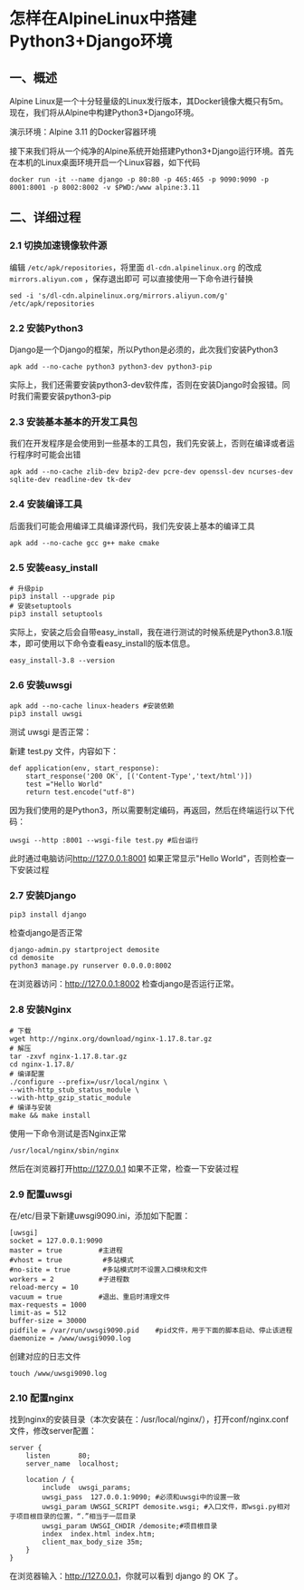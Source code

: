 # 怎样在AlpineLinux中搭建Python3+Django环境

## 一、概述

Alpine Linux是一个十分轻量级的Linux发行版本，其Docker镜像大概只有5m。现在，我们将从Alpine中构建Python3+Django环境。

演示环境：Alpine 3.11 的Docker容器环境

接下来我们将从一个纯净的Alpine系统开始搭建Python3+Django运行环境。首先在本机的Linux桌面环境开启一个Linux容器，如下代码

```shell
docker run -it --name django -p 80:80 -p 465:465 -p 9090:9090 -p 8001:8001 -p 8002:8002 -v $PWD:/www alpine:3.11
```

## 二、详细过程

### 2.1 切换加速镜像软件源

编辑 `/etc/apk/repositories`，将里面 `dl-cdn.alpinelinux.org` 的改成 `mirrors.aliyun.com` ，保存退出即可
可以直接使用一下命令进行替换

```shell
sed -i 's/dl-cdn.alpinelinux.org/mirrors.aliyun.com/g' /etc/apk/repositories
```

### 2.2 安装Python3

Django是一个Django的框架，所以Python是必须的，此次我们安装Python3

```shell
apk add --no-cache python3 python3-dev python3-pip
```

实际上，我们还需要安装python3-dev软件库，否则在安装Django时会报错。同时我们需要安装python3-pip

### 2.3 安装基本基本的开发工具包

我们在开发程序是会使用到一些基本的工具包，我们先安装上，否则在编译或者运行程序时可能会出错

```shell
apk add --no-cache zlib-dev bzip2-dev pcre-dev openssl-dev ncurses-dev sqlite-dev readline-dev tk-dev
```

### 2.4 安装编译工具

后面我们可能会用编译工具编译源代码，我们先安装上基本的编译工具

```shell
apk add --no-cache gcc g++ make cmake
```

### 2.5 安装easy_install

```shell
# 升级pip
pip3 install --upgrade pip
# 安装setuptools
pip3 install setuptools
```

实际上，安装之后会自带easy_install，我在进行测试的时候系统是Python3.8.1版本，即可使用以下命令查看easy_install的版本信息。

```shell
easy_install-3.8 --version
```

### 2.6 安装uwsgi

```shell
apk add --no-cache linux-headers #安装依赖
pip3 install uwsgi
```

测试 uwsgi 是否正常：

新建 test.py 文件，内容如下：

```shell
def application(env, start_response):
    start_response('200 OK', [('Content-Type','text/html')])
    test ="Hello World"
    return test.encode("utf-8")
```

因为我们使用的是Python3，所以需要制定编码，再返回，然后在终端运行以下代码：

```shell
uwsgi --http :8001 --wsgi-file test.py #后台运行
```

此时通过电脑访问<http://127.0.0.1:8001>
如果正常显示"Hello World"，否则检查一下安装过程

### 2.7 安装Django

```shell
pip3 install django
```

检查django是否正常

```shell
django-admin.py startproject demosite
cd demosite
python3 manage.py runserver 0.0.0.0:8002
```

在浏览器访问：<http://127.0.0.1:8002>
检查django是否运行正常。

### 2.8 安装Nginx

```shell
# 下载
wget http://nginx.org/download/nginx-1.17.8.tar.gz
# 解压
tar -zxvf nginx-1.17.8.tar.gz
cd nginx-1.17.8/
# 编译配置
./configure --prefix=/usr/local/nginx \
--with-http_stub_status_module \
--with-http_gzip_static_module
# 编译与安装
make && make install
```

使用一下命令测试是否Nginx正常

```shell
/usr/local/nginx/sbin/nginx
```

然后在浏览器打开<http://127.0.0.1>
如果不正常，检查一下安装过程

### 2.9 配置uwsgi

在/etc/目录下新建uwsgi9090.ini，添加如下配置：

```shell
[uwsgi]
socket = 127.0.0.1:9090
master = true         #主进程
#vhost = true          #多站模式
#no-site = true        #多站模式时不设置入口模块和文件
workers = 2           #子进程数
reload-mercy = 10     
vacuum = true         #退出、重启时清理文件
max-requests = 1000   
limit-as = 512
buffer-size = 30000
pidfile = /var/run/uwsgi9090.pid    #pid文件，用于下面的脚本启动、停止该进程
daemonize = /www/uwsgi9090.log
```

创建对应的日志文件

```shell
touch /www/uwsgi9090.log
```

### 2.10 配置nginx

找到nginx的安装目录（本次安装在：/usr/local/nginx/），打开conf/nginx.conf文件，修改server配置：

```shell
server {
    listen       80;
    server_name  localhost;
    
    location / {            
        include  uwsgi_params;
        uwsgi_pass  127.0.0.1:9090; #必须和uwsgi中的设置一致
        uwsgi_param UWSGI_SCRIPT demosite.wsgi; #入口文件，即wsgi.py相对于项目根目录的位置，“.”相当于一层目录
        uwsgi_param UWSGI_CHDIR /demosite;#项目根目录
        index  index.html index.htm;
        client_max_body_size 35m;
    }
}
```

在浏览器输入：<http://127.0.0.1>，你就可以看到 django 的 OK 了。
